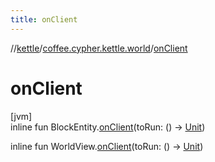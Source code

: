 ```yaml
---
title: onClient
---
```

//[kettle](../../index.html)/[coffee.cypher.kettle.world](index.html)/[onClient](on-client.html)



# onClient



[jvm]\
inline fun BlockEntity.[onClient](on-client.html)(toRun: () -&gt; [Unit](https://kotlinlang.org/api/latest/jvm/stdlib/kotlin/-unit/index.html))

inline fun WorldView.[onClient](on-client.html)(toRun: () -&gt; [Unit](https://kotlinlang.org/api/latest/jvm/stdlib/kotlin/-unit/index.html))




